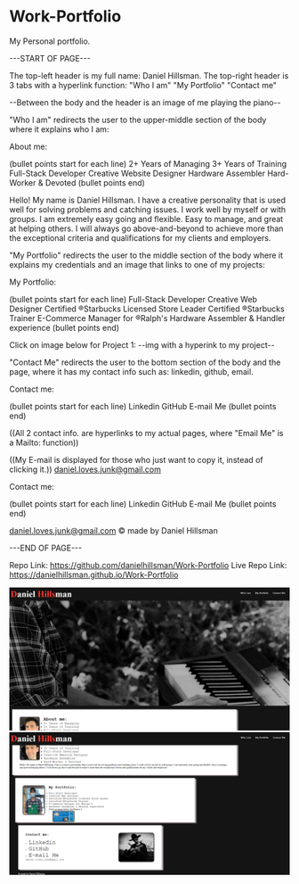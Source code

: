 # Work-Portfolio

My Personal portfolio.

---START OF PAGE---

The top-left header is my full name: Daniel Hillsman.
The top-right header is 3 tabs with a hyperlink function:
    "Who I am"
    "My Portfolio"
    "Contact me"

--Between the body and the header is an image of me playing the piano--

"Who I am" redirects the user to the upper-middle section of the body where it explains who I am:

About me:

(bullet points start for each line)
2+ Years of Managing
3+ Years of Training
Full-Stack Developer
Creative Website Designer
Hardware Assembler
Hard-Worker & Devoted
(bullet points end)

Hello! My name is Daniel Hillsman. I have a creative personality that is used well for solving problems and catching issues. I work well by myself or with groups. I am extremely easy going and flexible. Easy to manage, and great at helping others. I will always go above-and-beyond to achieve more than the exceptional criteria and qualifications for my clients and employers.

"My Portfolio" redirects the user to the middle section of the body where it explains my credentials and an image that links to one of my projects:

My Portfolio:
 
(bullet points start for each line)
Full-Stack Developer
Creative Web Designer
Certified ®Starbucks Licensed Store Leader
Certified ®Starbucks Trainer
E-Commerce Manager for ®Ralph's
Hardware Assembler & Handler experience
(bullet points end)

Click on image below for Project 1:
--img with a hyperink to my project--

"Contact Me" redirects the user to the bottom section of the body and the page, where it has my contact info such as: linkedin, github, email.

Contact me:
 
(bullet points start for each line)
Linkedin
GitHub
E-mail Me
(bullet points end)

((All 2 contact info. are hyperlinks to my actual pages, where "Email Me" is a Mailto: function))

((My E-mail is displayed for those who just want to copy it, instead of clicking it.))
daniel.loves.junk@gmail.com


Contact me:
 
(bullet points start for each line)
Linkedin
GitHub
E-mail Me
(bullet points end)

daniel.loves.junk@gmail.com
© made by Daniel Hillsman

---END OF PAGE---

Repo Link:
https://github.com/danielhillsman/Work-Portfolio
Live Repo Link:
https://danielhillsman.github.io/Work-Portfolio

 <img src="https://github.com/danielhillsman/Work-Portfolio/blob/main/assets/images/Capture.PNG">
 <img src="https://github.com/danielhillsman/Work-Portfolio/blob/main/assets/images/Capture1.PNG">
